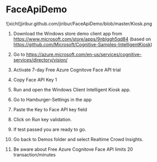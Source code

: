 # FaceApiDemo

![xicht]jiribur.github.com/jiribur/FaceApiDemo/blob/master/Kiosk.png

1. Download the Windows store demo client app from https://www.microsoft.com/store/apps/9nblggh5qd84
(based on https://github.com/Microsoft/Cognitive-Samples-IntelligentKiosk)


2. Go to https://azure.microsoft.com/en-us/services/cognitive-services/directory/vision/
3. Activate 7-day Free Azure Cognitove Face API trial

4. Copy Face API Key 1
5. Run and open the Windows Client Intelligent Kiosk app.
6. Go to Hamburger-Settings in the app
7. Paste the Key to Face API key field
8. Click on Run key validation. 
9. If test passed you are ready to go.

10. Go back to Demos folder and select Realtime Crowd Insights.
11. Be aware about Free Azure Cognitove Face API limits 20 transaction/minutes
